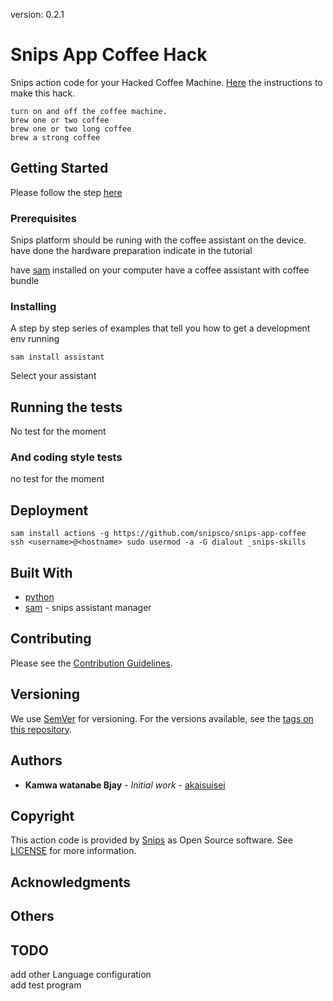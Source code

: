 version: 0.2.1

# Snips App Coffee Hack

Snips action code for your Hacked Coffee Machine.
[Here](https://medium.com/snips-ai/your-personal-home-barista-comes-to-life-with-this-voice-enabled-coffee-machine-5fc333326f31) the instructions to make this hack.

```
turn on and off the coffee machine.
brew one or two coffee
brew one or two long coffee
brew a strong coffee
```

## Getting Started

Please follow the step [here](https://medium.com/snips-ai/your-personal-home-barista-comes-to-life-with-this-voice-enabled-coffee-machine-5fc333326f31)
### Prerequisites

Snips platform should be runing with the coffee assistant on the device.
have done the hardware preparation indicate in the tutorial

have [sam](https://www.npmjs.com/package/snips-sam) installed on your computer
have a coffee assistant with coffee bundle

### Installing

A step by step series of examples that tell you how to get a development env running

```
sam install assistant
```
Select your assistant

## Running the tests

No test for the moment

### And coding style tests

no test for the moment

## Deployment

```
sam install actions -g https://github.com/snipsco/snips-app-coffee
ssh <username>@<hostname> sudo usermod -a -G dialout _snips-skills
```

## Built With

* [python](https://www.python.org)
* [sam](https://www.npmjs.com/package/snips-sam) - snips assistant manager

## Contributing

Please see the [Contribution Guidelines](https://github.com/snipsco/snips-app-coffee/blob/master/CONTRIBUTING.md).
## Versioning

We use [SemVer](http://semver.org/) for versioning. For the versions available, see the [tags on this repository](https://github.com/your/project/tags). 

## Authors

* **Kamwa watanabe Bjay** - *Initial work* - [akaisuisei](https://github.com/akaisuisei)

## Copyright

This action code is provided by [Snips](https://www.snips.ai) as Open Source
software. See [LICENSE](https://github.com/snipsco/snips-app-coffee/blob/master/LICENSE.txt) for more
information.

## Acknowledgments


## Others

## TODO
add other Language configuration\
add test program


